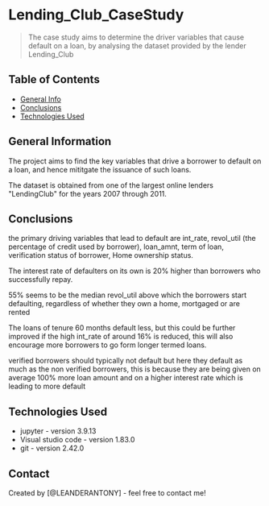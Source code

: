 # Lending_Club_CaseStudy

> The case study aims to determine the driver variables that cause default on a loan,
  by analysing the dataset provided by the lender Lending_Club



## Table of Contents

* [General Info](#general-information)
* [Conclusions](#conclusions)
* [Technologies Used](#technologies-used)


<!-- You can include any other section that is pertinent to your problem -->

## General Information

The project aims to find the key variables that drive a borrower to default on a loan,
and hence mititgate the issuance of such loans.

The dataset is obtained from one of the largest online lenders "LendingClub" for the years 2007 through 2011.

<!-- You don't have to answer all the questions - just the ones relevant to your project. -->

## Conclusions

the primary driving variables that lead to default are int_rate, revol_util (the percentage of credit used by borrower), 
loan_amnt, term of loan, verification status of borrower, Home ownership status.

The interest rate of defaulters on its own is 20% higher than borrowers who successfully repay.

55% seems to be the median revol_util above which the borrowers start defaulting,
 regardless of whether they own a home, mortgaged or are rented

The loans of tenure 60 months default less, but this could be further improved if the high int_rate of around 16% is reduced, 
this will also encourage more borrowers to go form longer termed loans.

verified borrowers should typically not default but here they default as much as the non verified borrowers, 
this is because they are being given on average 100% more loan amount and on a higher interest rate which is leading to more default


<!-- You don't have to answer all the questions - just the ones relevant to your project. -->


## Technologies Used

- jupyter - version 3.9.13
- Visual studio code - version 1.83.0
- git - version 2.42.0

<!-- As the libraries versions keep on changing, it is recommended to mention the version of library used in this project -->

## Contact

Created by [@LEANDERANTONY] - feel free to contact me!


<!-- Optional -->
<!-- ## License -->
<!-- This project is open source and available under the [... License](). -->

<!-- You don't have to include all sections - just the one's relevant to your project -->